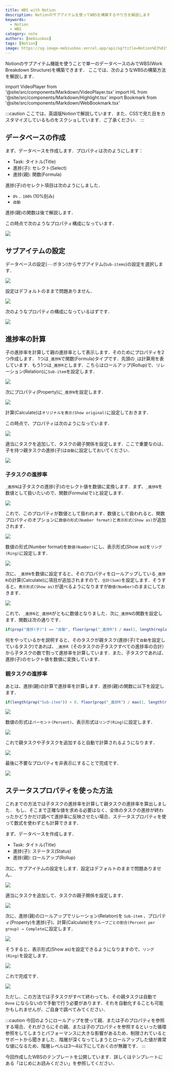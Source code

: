 ```yaml
---
title: WBS with Notion
description: Notionのサブアイテムを使ってWBSを構築するやり方を解説します
keywords:
  - Notion
  - WBS
category: note
authors: [mebiusbox]
tags: [Notion]
image: https://og-image-mebiusbox.vercel.app/api/og?title=Notion%E3%81%A7WBS%E3%82%92%E7%AE%A1%E7%90%86%E3%81%99%E3%82%8B&subtitle=Notion%E3%81%AE%E3%82%B5%E3%83%96%E3%82%A2%E3%82%A4%E3%83%86%E3%83%A0%E3%82%92%E4%BD%BF%E3%81%A3%E3%81%A6WBS%E3%82%92%E6%A7%8B%E7%AF%89%E3%81%99%E3%82%8B%E3%82%84%E3%82%8A%E6%96%B9%E3%82%92%E8%A7%A3%E8%AA%AC%E3%81%97%E3%81%BE%E3%81%99&date=2023%2F01%2F17&tags=Notion
---
```


Notionのサブアイテム機能を使うことで単一のデータベースのみでWBS(Work Breakdown Structure)を構築できます．
ここでは、次のようなWBSの構築方法を解説します．

<!-- truncate -->

import VideoPlayer from '@site/src/components/Markdown/VideoPlayer.tsx'
import HL from '@site/src/components/Markdown/Highlight.tsx'
import Bookmark from '@site/src/components/Markdown/WebBookmark.tsx'

<VideoPlayer url='/img/post/2023-01-17-Notion-WBS.mp4' />

:::caution
ここでは、英語版Notionで解説しています．また、CSSで見た目をカスタマイズしているものをスクショしています．ご了承ください．
:::

## データベースの作成

まず、データベースを作成します．プロパティは次のようにします：

- Task: タイトル(Title)
- 進捗(子): セレクト(Select)
- 進捗(親): 関数(Formula)

<p><HL>進捗(子)</HL>のセレクト項目は次のようにしました． </p>

- `0%` .. `100%` (10%刻み)
- `自動`

<p><HL>進捗(親)</HL>の関数は後で解説します．</p>

この時点で次のようなプロパティ構成になっています．

![](/img/post/2023-01-17-notion-wbs-230117230900.png)


## サブアイテムの設定

データベースの設定(`･･･`ボタン)からサブアイテム(`Sub-items`)の設定を選択します．

![](/img/post/2023-01-17-notion-wbs-230117231000.png)

設定はデフォルトのままで問題ありません．

![](/img/post/2023-01-17-notion-wbs-230117231026.png)

次のようなプロパティの構成になっているはずです．

![](/img/post/2023-01-17-notion-wbs-230117231127.png)


## 進捗率の計算

子の進捗率を計算して親の進捗率として表示します．そのためにプロパティを2つ作成します．
1つは`_進捗N`で関数(Formula)タイプです．先頭の`_`は計算用を表しています．もう1つは`_進捗R`とします．こちらはロールアップ(Rollup)で、リレーション(Relation)に`Sub-item`を設定します．

![](/img/post/2023-01-17-notion-wbs-230117225647.png)

次にプロパティ(Property)に`_進捗N`を設定します．

![](/img/post/2023-01-17-notion-wbs-230117225734.png)

計算(Calculate)は`オリジナルを表示(Show original)`に設定しておきます．

この時点で、プロパティは次のようになっています．

![](/img/post/2023-01-17-notion-wbs-230117231537.png)

適当にタスクを追加して、タスクの親子関係を設定します．ここで重要なのは、子を持つ親タスクの<HL>進捗(子)</HL>は`自動`に設定しておいてください．

![](/img/post/2023-01-17-notion-wbs-230117231646.png)


### 子タスクの進捗率

`_進捗N`は子タスクの<HL>進捗(子)</HL>のセレクト値を数値に変換します．まず、`_進捗N`を数値として扱いたいので、関数(Formula)で`1`と設定します．

![](/img/post/2023-01-17-notion-wbs-230117232045.png)

これで、このプロパティが数値として扱われます．数値として扱われると、関数プロパティのオプションに`数値の形式(Number format)`と`表示形式(Show as)`が追加されます．

![](/img/post/2023-01-17-notion-wbs-230117232215.png)

数値の形式(Number format)を`数値(Number)`にし、表示形式(Show as)を`リング(Ring)`に設定します．

![](/img/post/2023-01-17-notion-wbs-230117232322.png)

次に、`_進捗N`を数値に設定すると、そのプロパティをロールアップしている`_進捗R`の計算(Calculate)に項目が追加されますので、`合計(Sum)`を設定します．そうすると、`表示形式(Show as)`が選べるようになりますが`数値(Number)`のままにしておきます．

![](/img/post/2023-01-17-notion-wbs-230117232735.png)

これで、`_進捗N`と`_進捗R`がともに数値となりました．次に`_進捗N`の関数を設定します．関数は次の通りです．

```js
if(prop("進捗(子)") == "自動", floor(prop("_進捗R") / max(1, length(replaceAll(prop("Sub-item") + ",", "[^,]", "")))), toNumber(slice(prop("進捗(子)"), 0, -1)))
```

何をやっているかを説明すると、そのタスクが親タスク(<HL>進捗(子)</HL>で`自動`を設定しているタスク)であれば、`_進捗R`（そのタスクの子タスクすべての進捗率の合計）から子タスクの数で割って進捗率を計算しています．また、子タスクであれば、<HL>進捗(子)</HL>のセレクト値を数値に変換しています．


### 親タスクの進捗率

あとは、<HL>進捗(親)</HL>の計算で進捗率を計算します．<HL>進捗(親)</HL>の関数に以下を設定します．

```js
if(length(prop("Sub-item")) > 0, floor(prop("_進捗R") / max(1, length(replaceAll(prop("Sub-item") + ",", "[^,]", "")))), prop("_進捗N")) / 100
```

![](/img/post/2023-01-17-notion-wbs-230117234022.png)

数値の形式は`パーセント(Percent)`、表示形式は`リング(Ring)`に設定します．

![](/img/post/2023-01-17-notion-wbs-230117234120.png)

これで親タスクや子タスクを追加すると自動で計算されるようになります．

![](/img/post/2023-01-17-notion-wbs-230117234223.png)

最後に不要なプロパティを非表示にすることで完成です．

![](/img/post/2023-01-17-notion-wbs-230117234330.png)


## ステータスプロパティを使った方法

これまでの方法では子タスクの進捗率を計算して親タスクの進捗率を算出しました．
もし、そこまで正確な値を求める必要はなく、全体のタスクの進捗が終わったかどうかだけ調べて進捗率に反映させたい場合、ステータスプロパティを使って数式を使わずとも計算できます．

まず、データベースを作成します．

- Task: タイトル(Title)
- 進捗(子): ステータス(Status)
- 進捗(親): ロールアップ(Rollup)

次に、サブアイテムの設定をします．設定はデフォルトのままで問題ありません．

![](/img/post/2023-01-17-notion-wbs-230117235400.png)

適当にタスクを追加して、タスクの親子関係を設定します．

![](/img/post/2023-01-17-notion-wbs-230117235544.png)

次に、<HL>進捗(親)</HL>のロールアップでリレーション(Relation)を `Sub-item` 、プロパティ(Property)を<HL>進捗(子)</HL>、計算(Calculate)を`グループごとの割合(Percent per group) → Complete`に設定します．

![](/img/post/2023-01-17-notion-wbs-230117235803.png)

そうすると、表示形式(Show as)を設定できるようになりますので、`リング(Ring)`を設定します．

![](/img/post/2023-01-17-notion-wbs-230117235912.png)

これで完成です．

![](/img/post/2023-01-17-notion-wbs-230118000036.png)

ただし、この方法では子タスクがすべて終わっても、その親タスクは自動で `Done` にならないので手動で行う必要があります．それを自動化することも可能かもしれませんが、ご自身で調べてみてください．

:::caution
今回のようにロールアップを使って親、または子のプロパティを参照する場合、それがさらにその親、または子のプロパティを参照するといった循環参照をしてしまうとパフォーマンスに大きな影響があるため、制限されているとサポートから聞きました．階層が深くなってしまうとロールアップした値が異常な値になるため、階層レベルは3～4以下にしておくのが無難です．
:::

今回作成したWBSのテンプレートを公開しています．詳しくはテンプレートにある「はじめにお読みください」を参照してください．

<Bookmark name="WBS | mebiusbox.notion.site" url="https://mebiusbox.notion.site/WBS-c33e10534921465d93f6604948302c81" description="Notion用 WBS (Work Breakdown Structure)のテンプレートです" />

